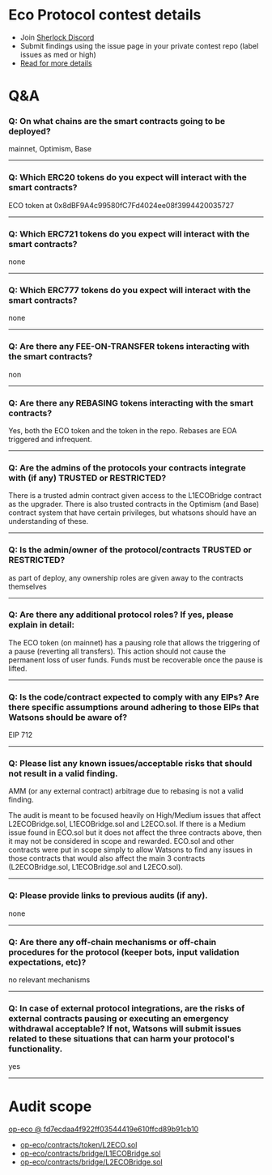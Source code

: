 
# Eco Protocol contest details

- Join [Sherlock Discord](https://discord.gg/MABEWyASkp)
- Submit findings using the issue page in your private contest repo (label issues as med or high)
- [Read for more details](https://docs.sherlock.xyz/audits/watsons)

# Q&A

### Q: On what chains are the smart contracts going to be deployed?
mainnet, Optimism, Base
___

### Q: Which ERC20 tokens do you expect will interact with the smart contracts? 
ECO token at 0x8dBF9A4c99580fC7Fd4024ee08f3994420035727
___

### Q: Which ERC721 tokens do you expect will interact with the smart contracts? 
none
___

### Q: Which ERC777 tokens do you expect will interact with the smart contracts? 
none
___

### Q: Are there any FEE-ON-TRANSFER tokens interacting with the smart contracts?

non
___

### Q: Are there any REBASING tokens interacting with the smart contracts?

Yes, both the ECO token and the token in the repo. Rebases are EOA triggered and infrequent.
___

### Q: Are the admins of the protocols your contracts integrate with (if any) TRUSTED or RESTRICTED?
There is a trusted admin contract given access to the L1ECOBridge contract as the upgrader. There is also trusted contracts in the Optimism (and Base) contract system that have certain privileges, but whatsons should have an understanding of these.
___

### Q: Is the admin/owner of the protocol/contracts TRUSTED or RESTRICTED?
as part of deploy, any ownership roles are given away to the contracts themselves
___

### Q: Are there any additional protocol roles? If yes, please explain in detail:
The ECO token (on mainnet) has a pausing role that allows the triggering of a pause (reverting all transfers). This action should not cause the permanent loss of user funds. Funds must be recoverable once the pause is lifted.
___

### Q: Is the code/contract expected to comply with any EIPs? Are there specific assumptions around adhering to those EIPs that Watsons should be aware of?
EIP 712
___

### Q: Please list any known issues/acceptable risks that should not result in a valid finding.
AMM (or any external contract) arbitrage due to rebasing is not a valid finding.

The audit is meant to be focused heavily on High/Medium issues that affect L2ECOBridge.sol, L1ECOBridge.sol and L2ECO.sol. If there is a Medium issue found in ECO.sol but it does not affect the three contracts above, then it may not be considered in scope and rewarded. ECO.sol and other contracts were put in scope simply to allow Watsons to find any issues in those contracts that would also affect the main 3 contracts (L2ECOBridge.sol, L1ECOBridge.sol and L2ECO.sol).
___

### Q: Please provide links to previous audits (if any).
none
___

### Q: Are there any off-chain mechanisms or off-chain procedures for the protocol (keeper bots, input validation expectations, etc)?
no relevant mechanisms
___

### Q: In case of external protocol integrations, are the risks of external contracts pausing or executing an emergency withdrawal acceptable? If not, Watsons will submit issues related to these situations that can harm your protocol's functionality.
yes
___



# Audit scope


[op-eco @ fd7ecdaa4f922ff03544419e610ffcd89b91cb10](https://github.com/eco-association/op-eco/tree/fd7ecdaa4f922ff03544419e610ffcd89b91cb10)
- [op-eco/contracts/token/L2ECO.sol](op-eco/contracts/token/L2ECO.sol)
- [op-eco/contracts/bridge/L1ECOBridge.sol](op-eco/contracts/bridge/L1ECOBridge.sol)
- [op-eco/contracts/bridge/L2ECOBridge.sol](op-eco/contracts/bridge/L2ECOBridge.sol)


